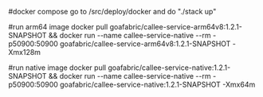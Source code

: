 #docker compose
go to /src/deploy/docker and do "./stack up"

#run arm64 image
docker pull goafabric/callee-service-arm64v8:1.2.1-SNAPSHOT && docker run --name callee-service-native --rm -p50900:50900 goafabric/callee-service-arm64v8:1.2.1-SNAPSHOT -Xmx128m

#run native image
docker pull goafabric/callee-service-native:1.2.1-SNAPSHOT && docker run --name callee-service-native --rm -p50900:50900 goafabric/callee-service-native:1.2.1-SNAPSHOT -Xmx64m
